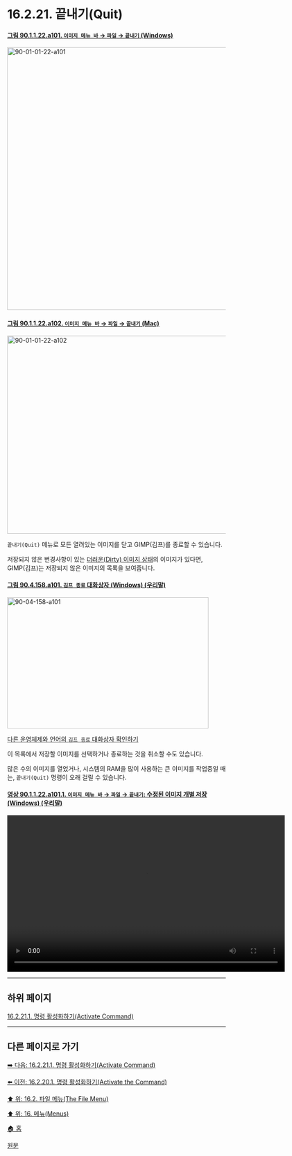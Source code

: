 # 16.2.21. 끝내기(Quit)

<a id="90-01-01-22-a101"></a>

#### [그림 90.1.1.22.a101. `이미지 메뉴 바` → `파일` → `끝내기` (Windows)](./90-01-01-22-quit.md#90-01-01-22-a101)
<img width="980" height="605" alt="90-01-01-22-a101" src="https://github.com/user-attachments/assets/af9046d7-3892-47e4-880e-e2e2ae232e65" />

<a id="90-01-01-22-a102"></a>

#### [그림 90.1.1.22.a102. `이미지 메뉴 바` → `파일` → `끝내기` (Mac)](./90-01-01-22-quit.md#90-01-01-22-a102)
<img width="876" height="456" alt="90-01-01-22-a102" src="https://github.com/user-attachments/assets/3203276d-b4c1-4ee8-9af6-ce54c7ad36da" />

`끝내기(Quit)` 메뉴로 모든 열려있는 이미지를 닫고 GIMP(김프)를 종료할 수 있습니다.

저장되지 않은 변경사항이 있는 [더러운(Dirty) 이미지 상태](./19-glossaryx-dirty_image.md)의 이미지가 있다면, GIMP(김프)는 저장되지 않은 이미지의 목록을 보여줍니다.

<a id="90-04-158-a101"></a>

#### [그림 90.4.158.a101. `김프 종료` 대화상자 (Windows) (우리말)](./90-04-0158-quit_gimp.md#90-04-158-a101)
<img width="464" height="302" alt="90-04-158-a101" src="https://github.com/user-attachments/assets/6d4b2b09-3f6b-48d6-a849-912d2e25f57f" />

[다른 운영체제와 언어의 `김프 종료` 대화상자 확인하기](./90-04-0158-quit_gimp.md#90-04-158-a102)

이 목록에서 저장할 이미지를 선택하거나 종료하는 것을 취소할 수도 있습니다.

많은 수의 이미지를 열었거나, 시스템의 RAM을 많이 사용하는 큰 이미지를 작업중일 때는, `끝내기(Quit)` 명령이 오래 걸릴 수 있습니다.

<a id="90-01-01-22-a101-01"></a>

#### [영상 90.1.1.22.a101.1. `이미지 메뉴 바` → `파일` → `끝내기`: 수정된 이미지 개별 저장 (Windows) (우리말)](./90-01-01-22-quit.md#90-01-01-22-a101-01)
<video controls="controls" width="640" height="360" src="https://github.com/user-attachments/assets/b7b51e7b-5520-407b-800b-925b7fad1cdd"></video>

***

## 하위 페이지

[16.2.21.1. 명령 활성화하기(Activate Command)](./16-02-21-01-activate_command.md)

***

## 다른 페이지로 가기

[➡️ 다음: 16.2.21.1. 명령 활성화하기(Activate Command)](./16-02-21-01-activate_command.md)

[⬅️ 이전: 16.2.20.1. 명령 활성화하기(Activate the Command)](./16-02-20-01-activate_the_command.md)

[⬆️ 위: 16.2. 파일 메뉴(The File Menu)](./16-02-00-the-file-menu.md)

[⬆️ 위: 16. 메뉴(Menus)](./16-00-menus.md)

[🏠 홈](./00-home.md)

[원문](https://docs.gimp.org/2.10/ko/gimp-file-quit.html)